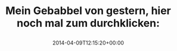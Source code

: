 ---
retweeted: false
source: <a href="http://twitter.com" rel="nofollow">Twitter Web Client</a>
entities:
  hashtags: []
  symbols: []
  user_mentions: []
  urls:
  - url: https://t.co/rVH36g1XT2
    expanded_url: https://speakerdeck.com/bascht/what-is-a-full-stack-anyways
    display_url: speakerdeck.com/bascht/what-is…
    indices:
    - '59'
    - '82'
display_text_range:
- '0'
- '82'
favorite_count: '1'
id_str: '453868765026222080'
truncated: false
retweet_count: '0'
id: '453868765026222080'
possibly_sensitive: false
created_at: Wed Apr 09 12:15:20 +0000 2014
favorited: false
full_text: 'Mein Gebabbel von gestern, hier noch mal zum durchklicken:'
lang: de
quote_url: https://speakerdeck.com/bascht/what-is-a-full-stack-anyways
tags:
- pesos/twitter
date: '2014-04-09T12:15:20+00:00'
src: https://twitter.com/bascht/status/453868765026222080
original_url: https://twitter.com/bascht/status/453868765026222080
type: twitter_tweet
text: 'Mein Gebabbel von gestern, hier noch mal zum durchklicken:'
title: 'Mein Gebabbel von gestern, hier noch mal zum durchklicken:

  '

---